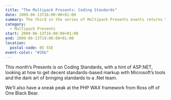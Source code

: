 ```yaml
---
title: "The Multipack Presents: Coding Standards"
date: 2009-06-13T16:00:00+01:00
summary: The third in the series of Multipack Presents events returns to One Black Bear’s Old School House offices for more inspiring and interesting talks about topics around the Web.
category:
  - Multipack Presents
start: 2009-06-13T16:00:00+01:00
end: 2009-06-13T19:00:00+01:00
location:
  postal-code: B5 5SE
event-color: "#26b"
---
```

This month’s Presents is on Coding Standards, with a hint of ASP.NET, looking at how to get decent standards-based markup with Microsoft’s tools and the dark art of bringing standards to a .Net team.

We’ll also have a sneak peak at the PHP WAX framework from Ross off of One Black Bear.
